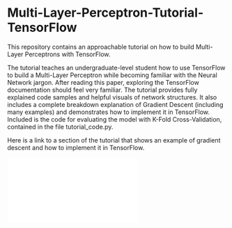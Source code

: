 # Multi-Layer-Perceptron-Tutorial-TensorFlow

This repository contains an approachable tutorial on how to build Multi-Layer Perceptrons with TensorFlow.

The tutorial teaches an undergraduate-level student how to use TensorFlow to build a Multi-Layer Perceptron while becoming familiar with the Neural Network jargon. After reading this paper, exploring the TensorFlow documentation should feel very familiar. The tutorial provides fully explained code samples and helpful visuals of network structures. It also includes a complete breakdown explanation of Gradient Descent (including many examples) and demonstrates how to implement it in TensorFlow. Included is the code for evaluating the model with K-Fold Cross-Validation, contained in the file tutorial_code.py.

Here is a link to a section of the tutorial that shows an example of gradient descent and how to implement it in TensorFlow.

![Tutorial Sample](TutorialSample.pdf)
